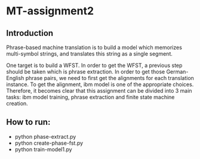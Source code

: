 # MT-assignment2

## Introduction
Phrase-based machine translation is to build a model which memorizes multi-symbol strings, and
translates this string as a single segment. 

One target is to build a WFST. In order to get the
WFST, a previous step should be taken which is phrase extraction. In order to get those German-
English phrase pairs, we need to first get the alignments for each translation instance. To get
the alignment, ibm model is one of the appropriate choices. Therefore, it becomes clear that this
assignment can be divided into 3 main tasks: ibm model training, phrase extraction and finite
state machine creation.

## How to run:
- python phase-extract.py
- python create-phase-fst.py
- python train-model1.py
